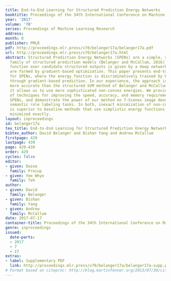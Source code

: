 ```yaml
---
title: End-to-End Learning for Structured Prediction Energy Networks
booktitle: Proceedings of the 34th International Conference on Machine Learning
year: '2017'
volume: '70'
series: Proceedings of Machine Learning Research
address: 
month: 0
publisher: PMLR
pdf: http://proceedings.mlr.press/v70/belanger17a/belanger17a.pdf
url: http://proceedings.mlr.press/v70/belanger17a.html
abstract: Structured Prediction Energy Networks (SPENs) are a simple, yet expressive
  family of structured prediction models (Belanger and McCallum, 2016). An energy
  function over candidate structured outputs is given by a deep network, and predictions
  are formed by gradient-based optimization. This paper presents end-to-end learning
  for SPENs, where the energy function is discriminatively trained by back-propagating
  through gradient-based prediction. In our experience, the approach is substantially
  more accurate than the structured SVM method of Belanger and McCallum (2016), as
  it allows us to use more sophisticated non-convex energies. We provide a collection
  of techniques for improving the speed, accuracy, and memory requirements of end-to-end
  SPENs, and demonstrate the power of our method on 7-Scenes image denoising and CoNLL-2005
  semantic role labeling tasks. In both, inexact minimization of non-convex SPEN energies
  is superior to baseline methods that use simplistic energy functions that can be
  minimized exactly.
layout: inproceedings
id: belanger17a
tex_title: End-to-End Learning for Structured Prediction Energy Networks
bibtex_author: David Belanger and Bishan Yang and Andrew McCallum
firstpage: 429
lastpage: 439
page: 429-439
order: 429
cycles: false
editor:
- given: Doina
  family: Precup
- given: Yee Whye
  family: Teh
author:
- given: David
  family: Belanger
- given: Bishan
  family: Yang
- given: Andrew
  family: McCallum
date: 2017-07-17
container-title: Proceedings of the 34th International Conference on Machine Learning
genre: inproceedings
issued:
  date-parts:
  - 2017
  - 7
  - 17
extras:
- label: Supplementary PDF
  link: http://proceedings.mlr.press/v70/belanger17a/belanger17a-supp.pdf
# Format based on citeproc: http://blog.martinfenner.org/2013/07/30/citeproc-yaml-for-bibliographies/
---
```


